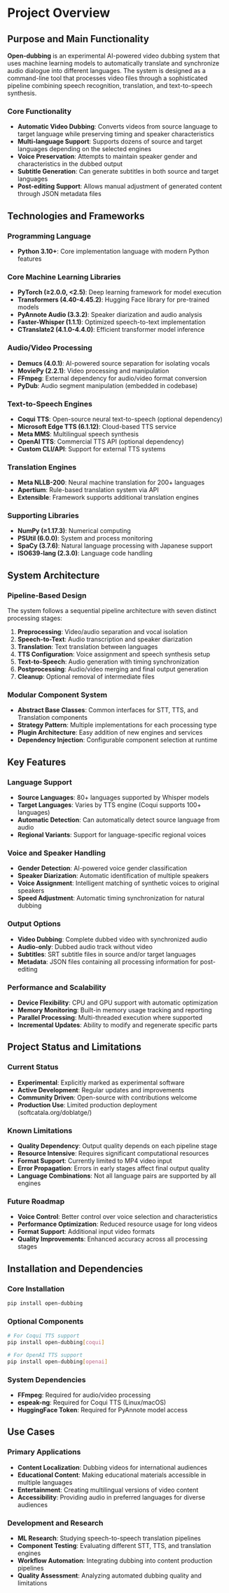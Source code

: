 # Project Overview

## Purpose and Main Functionality

**Open-dubbing** is an experimental AI-powered video dubbing system that uses machine learning models to automatically translate and synchronize audio dialogue into different languages. The system is designed as a command-line tool that processes video files through a sophisticated pipeline combining speech recognition, translation, and text-to-speech synthesis.

### Core Functionality
- **Automatic Video Dubbing**: Converts videos from source language to target language while preserving timing and speaker characteristics
- **Multi-language Support**: Supports dozens of source and target languages depending on the selected engines
- **Voice Preservation**: Attempts to maintain speaker gender and characteristics in the dubbed output
- **Subtitle Generation**: Can generate subtitles in both source and target languages
- **Post-editing Support**: Allows manual adjustment of generated content through JSON metadata files

## Technologies and Frameworks

### Programming Language
- **Python 3.10+**: Core implementation language with modern Python features

### Core Machine Learning Libraries
- **PyTorch (≥2.0.0, <2.5)**: Deep learning framework for model execution
- **Transformers (4.40-4.45.2)**: Hugging Face library for pre-trained models
- **PyAnnote Audio (3.3.2)**: Speaker diarization and audio analysis
- **Faster-Whisper (1.1.1)**: Optimized speech-to-text implementation
- **CTranslate2 (4.1.0-4.4.0)**: Efficient transformer model inference

### Audio/Video Processing
- **Demucs (4.0.1)**: AI-powered source separation for isolating vocals
- **MoviePy (2.2.1)**: Video processing and manipulation
- **FFmpeg**: External dependency for audio/video format conversion
- **PyDub**: Audio segment manipulation (embedded in codebase)

### Text-to-Speech Engines
- **Coqui TTS**: Open-source neural text-to-speech (optional dependency)
- **Microsoft Edge TTS (6.1.12)**: Cloud-based TTS service
- **Meta MMS**: Multilingual speech synthesis
- **OpenAI TTS**: Commercial TTS API (optional dependency)
- **Custom CLI/API**: Support for external TTS systems

### Translation Engines
- **Meta NLLB-200**: Neural machine translation for 200+ languages
- **Apertium**: Rule-based translation system via API
- **Extensible**: Framework supports additional translation engines

### Supporting Libraries
- **NumPy (≥1.17.3)**: Numerical computing
- **PSUtil (6.0.0)**: System and process monitoring
- **SpaCy (3.7.6)**: Natural language processing with Japanese support
- **ISO639-lang (2.3.0)**: Language code handling

## System Architecture

### Pipeline-Based Design
The system follows a sequential pipeline architecture with seven distinct processing stages:

1. **Preprocessing**: Video/audio separation and vocal isolation
2. **Speech-to-Text**: Audio transcription and speaker diarization
3. **Translation**: Text translation between languages
4. **TTS Configuration**: Voice assignment and speech synthesis setup
5. **Text-to-Speech**: Audio generation with timing synchronization
6. **Postprocessing**: Audio/video merging and final output generation
7. **Cleanup**: Optional removal of intermediate files

### Modular Component System
- **Abstract Base Classes**: Common interfaces for STT, TTS, and Translation components
- **Strategy Pattern**: Multiple implementations for each processing type
- **Plugin Architecture**: Easy addition of new engines and services
- **Dependency Injection**: Configurable component selection at runtime

## Key Features

### Language Support
- **Source Languages**: 80+ languages supported by Whisper models
- **Target Languages**: Varies by TTS engine (Coqui supports 100+ languages)
- **Automatic Detection**: Can automatically detect source language from audio
- **Regional Variants**: Support for language-specific regional voices

### Voice and Speaker Handling
- **Gender Detection**: AI-powered voice gender classification
- **Speaker Diarization**: Automatic identification of multiple speakers
- **Voice Assignment**: Intelligent matching of synthetic voices to original speakers
- **Speed Adjustment**: Automatic timing synchronization for natural dubbing

### Output Options
- **Video Dubbing**: Complete dubbed video with synchronized audio
- **Audio-only**: Dubbed audio track without video
- **Subtitles**: SRT subtitle files in source and/or target languages
- **Metadata**: JSON files containing all processing information for post-editing

### Performance and Scalability
- **Device Flexibility**: CPU and GPU support with automatic optimization
- **Memory Monitoring**: Built-in memory usage tracking and reporting
- **Parallel Processing**: Multi-threaded execution where supported
- **Incremental Updates**: Ability to modify and regenerate specific parts

## Project Status and Limitations

### Current Status
- **Experimental**: Explicitly marked as experimental software
- **Active Development**: Regular updates and improvements
- **Community Driven**: Open-source with contributions welcome
- **Production Use**: Limited production deployment (softcatala.org/doblatge/)

### Known Limitations
- **Quality Dependency**: Output quality depends on each pipeline stage
- **Resource Intensive**: Requires significant computational resources
- **Format Support**: Currently limited to MP4 video input
- **Error Propagation**: Errors in early stages affect final output quality
- **Language Combinations**: Not all language pairs are supported by all engines

### Future Roadmap
- **Voice Control**: Better control over voice selection and characteristics
- **Performance Optimization**: Reduced resource usage for long videos
- **Format Support**: Additional input video formats
- **Quality Improvements**: Enhanced accuracy across all processing stages

## Installation and Dependencies

### Core Installation
```bash
pip install open-dubbing
```

### Optional Components
```bash
# For Coqui TTS support
pip install open-dubbing[coqui]

# For OpenAI TTS support  
pip install open-dubbing[openai]
```

### System Dependencies
- **FFmpeg**: Required for audio/video processing
- **espeak-ng**: Required for Coqui TTS (Linux/macOS)
- **HuggingFace Token**: Required for PyAnnote model access

## Use Cases

### Primary Applications
- **Content Localization**: Dubbing videos for international audiences
- **Educational Content**: Making educational materials accessible in multiple languages
- **Entertainment**: Creating multilingual versions of video content
- **Accessibility**: Providing audio in preferred languages for diverse audiences

### Development and Research
- **ML Research**: Studying speech-to-speech translation pipelines
- **Component Testing**: Evaluating different STT, TTS, and translation engines
- **Workflow Automation**: Integrating dubbing into content production pipelines
- **Quality Assessment**: Analyzing automated dubbing quality and limitations
